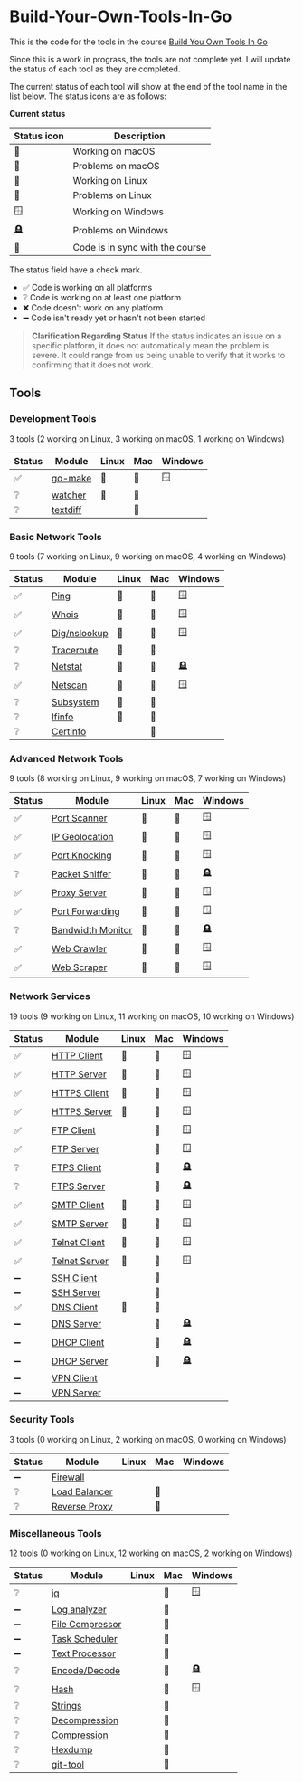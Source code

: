 # Build-Your-Own-Tools-In-Go

This is the code for the tools in the course [Build You Own Tools In Go](https://codedeviate.github.io/aicollection/go-build-your-own-tools.html)

Since this is a work in prograss, the tools are not complete yet. I will update the status of each tool as they are completed.

The current status of each tool will show at the end of the tool name in the list below. The status icons are as follows:

**Current status**

| Status icon   | Description                     |
| ------------- | ------------------------------- |
| :green_apple: | Working on macOS                |
| :apple:       | Problems on macOS               |
| :penguin:     | Working on Linux                |
| :chicken:     | Problems on Linux               |
| :window:      | Working on Windows              |
| :headstone:   | Problems on Windows             |
| :link:        | Code is in sync with the course |

The status field have a check mark.
- :white_check_mark: Code is working on all platforms
- :grey_question: Code is working on at least one platform
- :x: Code doesn't work on any platform
- :heavy_minus_sign: Code isn't ready yet or hasn't not been started

> **Clarification Regarding Status**
> If the status indicates an issue on a specific platform, it does not automatically mean the problem is severe. It could range from us being unable to verify that it works to confirming that it does not work.


## Tools

### Development Tools

3 tools (2 working on Linux, 3 working on macOS, 1 working on Windows)

| Status             | Module                 | Linux     | Mac           | Windows  |
|--------------------|------------------------|-----------|---------------|----------|
| :white_check_mark: | [go-make](./go-make)   | :penguin: | :green_apple: | :window: |
| :grey_question:    | [watcher](./watcher)   | :penguin: | :green_apple: |          |
| :grey_question:    | [textdiff](./textdiff) |           | :green_apple: |          |

### Basic Network Tools

9 tools (7 working on Linux, 9 working on macOS, 4 working on Windows)

| Status             | Module                      | Linux     | Mac           | Windows     |
|--------------------|-----------------------------|-----------|---------------|-------------|
| :white_check_mark: | [Ping](./ping)              | :penguin: | :green_apple: | :window:    |
| :white_check_mark: | [Whois](./whois)            | :penguin: | :green_apple: | :window:    |
| :white_check_mark: | [Dig/nslookup](./dnslookup) | :penguin: | :green_apple: | :window:    |
| :grey_question:    | [Traceroute](./traceroute)  | :chicken: | :green_apple: |             |
| :grey_question:    | [Netstat](./netstat)        | :penguin: | :green_apple: | :headstone: |
| :white_check_mark: | [Netscan](./netscan)        | :penguin: | :green_apple: | :window:    |
| :grey_question:    | [Subsystem](./subsystem)    | :penguin: | :green_apple: |             |
| :grey_question:    | [Ifinfo](./ifinfo)          | :penguin: | :green_apple: |             |
| :grey_question:    | [Certinfo](./certinfo)      |           | :green_apple: |             |

### Advanced Network Tools

9 tools (8 working on Linux, 9 working on macOS, 7 working on Windows)

| Status             | Module                                  | Linux     | Mac           | Windows     |
|--------------------|-----------------------------------------|-----------|---------------|-------------|
| :white_check_mark: | [Port Scanner](./portscanner)           | :penguin: | :green_apple: | :window:    |
| :white_check_mark: | [IP Geolocation](./ipgeolocation)       | :penguin: | :green_apple: | :window:    |
| :white_check_mark: | [Port Knocking](./portknocking)         | :penguin: | :green_apple: | :window:    |
| :grey_question:    | [Packet Sniffer](./packetsniffer)       | :penguin: | :green_apple: | :headstone: |
| :white_check_mark: | [Proxy Server](./proxyserver)           | :penguin: | :green_apple: | :window:    |
| :white_check_mark: | [Port Forwarding](./portforwarding)     | :penguin: | :green_apple: | :window:    |
| :grey_question:    | [Bandwidth Monitor](./bandwidthmonitor) | :chicken: | :green_apple: | :headstone: |
| :white_check_mark: | [Web Crawler](./webcrawler)             | :penguin: | :green_apple: | :window:    |
| :white_check_mark: | [Web Scraper](./webscraper)             | :penguin: | :green_apple: | :window:    |

### Network Services

19 tools (9 working on Linux, 11 working on macOS, 10 working on Windows)

| Status             | Module                          | Linux     | Mac           | Windows     |
|--------------------|---------------------------------|-----------|---------------|-------------|
| :white_check_mark: | [HTTP Client](./httpclient)     | :penguin: | :green_apple: | :window:    |
| :white_check_mark: | [HTTP Server](./httpserver)     | :penguin: | :green_apple: | :window:    |
| :white_check_mark: | [HTTPS Client](./httpsclient)   | :penguin: | :green_apple: | :window:    |
| :white_check_mark: | [HTTPS Server](./httpsserver)   | :penguin: | :green_apple: | :window:    |
| :white_check_mark: | [FTP Client](./ftpclient)       |           | :green_apple: | :window:    |
| :white_check_mark: | [FTP Server](./ftpserver)       |           | :green_apple: | :window:    |
| :grey_question:    | [FTPS Client](./ftpsclient)     |           | :apple:       | :headstone: |
| :grey_question:    | [FTPS Server](./ftpsserver)     |           | :apple:       | :headstone: |
| :white_check_mark: | [SMTP Client](./smtpclient)     | :penguin: | :green_apple: | :window:    |
| :white_check_mark: | [SMTP Server](./smtpserver)     | :penguin: | :green_apple: | :window:    |
| :white_check_mark: | [Telnet Client](./telnetclient) | :penguin: | :green_apple: | :window:    |
| :white_check_mark: | [Telnet Server](./telnetserver) | :penguin: | :green_apple: | :window:    |
| :heavy_minus_sign: | [SSH Client](./sshclient)       |           | :apple:       |             |
| :heavy_minus_sign: | [SSH Server](./sshserver)       |           | :apple:       |             |
| :white_check_mark: | [DNS Client](./dnsclient)       | :penguin: | :green_apple: |             |
| :heavy_minus_sign: | [DNS Server](./dnsserver)       |           | :apple:       | :headstone: |
| :heavy_minus_sign: | [DHCP Client](./dhcpclient)     |           | :apple:       | :headstone: |
| :heavy_minus_sign: | [DHCP Server](./dhcpserver)     |           | :apple:       | :headstone: |
| :heavy_minus_sign: | [VPN Client](./vpnclient)       |           |               |             |
| :heavy_minus_sign: | [VPN Server](./vpnserver)       |           |               |             |

### Security Tools

3 tools (0 working on Linux, 2 working on macOS, 0 working on Windows)

| Status             | Module                          | Linux  | Mac           | Windows  |
|--------------------|---------------------------------|--------|---------------|----------|
| :heavy_minus_sign: | [Firewall](./firewall)          |        |               |          |
| :grey_question:    | [Load Balancer](./loadbalancer) |        | :green_apple: |          |
| :grey_question:    | [Reverse Proxy](./reverseproxy) |        | :green_apple: |          |

### Miscellaneous Tools

12 tools (0 working on Linux, 12 working on macOS, 2 working on Windows)

| Status             | Module                              | Linux  | Mac           | Windows     |
|--------------------|-------------------------------------|--------|---------------|-------------|
| :grey_question:    | [jq](./jq)                          |        | :green_apple: | :window:    |
| :heavy_minus_sign: | [Log analyzer](./loganalyzer)       |        | :green_apple: |             |
| :heavy_minus_sign: | [File Compressor](./filecompressor) |        | :green_apple: |             |
| :heavy_minus_sign: | [Task Scheduler](./taskscheduler)   |        | :green_apple: |             |
| :heavy_minus_sign: | [Text Processor](./textprocessor)   |        | :green_apple: |             |
| :grey_question:    | [Encode/Decode](./encodedecode)     |        | :green_apple: | :headstone: |
| :grey_question:    | [Hash](./hash)                      |        | :green_apple: | :window:    |
| :grey_question:    | [Strings](./strings)                |        | :green_apple: |             |
| :grey_question:    | [Decompression](./decompression)    |        | :green_apple: |             |
| :grey_question:    | [Compression](./compression)        |        | :green_apple: |             |
| :grey_question:    | [Hexdump](./hexdump)                |        | :green_apple: |             |
| :grey_question:    | [git-tool](./git-tool)              |        | :green_apple: |             |
